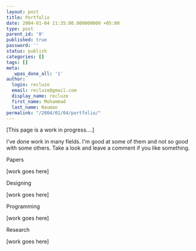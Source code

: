 ```yaml
---
layout: post
title: Portfolio
date: 2004-01-04 11:35:00.000000000 +05:00
type: post
parent_id: '0'
published: true
password: ''
status: publish
categories: []
tags: []
meta:
  _wpas_done_all: '1'
author:
  login: recluze
  email: recluze@gmail.com
  display_name: recluze
  first_name: Mohammad
  last_name: Nauman
permalink: "/2004/01/04/portfolio/"
---
```

[This page is a work in progress....]

I've done work in many fields. I'm good at some of them and not so good with some others. Take a look and leave a comment if you like something.

Papers

[work goes here]

Designing

[work goes here]

Programming

[work goes here]

Research

[work goes here]

